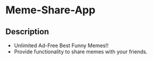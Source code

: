 # Meme-Share-App
## Description
* Unlimited Ad-Free Best Funny Memes!!
* Provide functionality to share memes with your friends.
